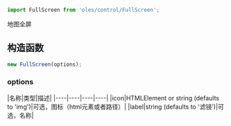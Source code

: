 ``` javascript
import FullScreen from 'oles/control/FullScreen';
```
地图全屏

## 构造函数

```javascript
new FullScreen(options);
```

### options

|名称|类型|描述|
|----|----|----|----|
|icon|HTMLElement or string (defaults to 'img')|可选，图标（html元素或者路径）|
|label|string (defaults to '滤镜')|可选，名称|